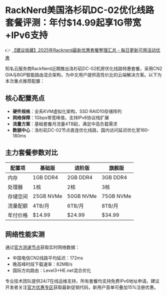 # RackNerd美国洛杉矶DC-02优化线路套餐评测：年付$14.99起享1G带宽+IPv6支持

👉 [【建议收藏】2025年Racknerd最新优惠套餐整理汇总 - 每日更新可用活动优惠](https://bit.ly/Rack_Nerd)

知名云服务商RackNerd近期推出洛杉矶DC-02机房优化线路特惠套餐，采用CN2 GIA与BGP智能路由混合架构，为中文用户提供高性价比的云端解决方案。以下为本次重点推荐配置：

## 核心配置亮点
- **硬件规格**：全系KVM虚拟化架构，SSD RAID10存储阵列
- **网络保障**：1Gbps带宽峰值，支持IPv6协议栈扩展
- **流量方案**：基础套餐月流量4TB起，满足中高负载需求
- **数据中心**：洛杉矶DC-02节点直连优化线路，国内访问延迟优化至160-180ms

## 主力套餐参数对比
| 配置项        | 基础版       | 进阶版       | 旗舰版       |
|---------------|-------------|-------------|-------------|
| 内存          | 1GB DDR4    | 2GB DDR4    | 3GB DDR4    |
| 处理器        | 1核         | 2核         | 3核         |
| 存储空间      | 25GB NVMe   | 50GB NVMe   | 75GB NVMe   |
| 流量配额      | 4TB/月      | 6TB/月      | 8TB/月      |
| 年付价格      | $14.99      | $24.99      | $34.99      |

## 网络性能实测
通过[官方测速节点](https://bit.ly/Rack_Nerd)获取实时网络数据：
- 中国电信CN2线路平均延迟：172ms
- 晚高峰时段下载速率：82MB/s
- 国际方向路由：Level3+HE.net混合优化

专业技术团队提供24/7在线运维支持，所有套餐均支持免费IPv6地址申请。建议开发者关注[官方优惠专区](https://bit.ly/Rack_Nerd)获取最新促销代码，新用户首单可叠加15%注册优惠。